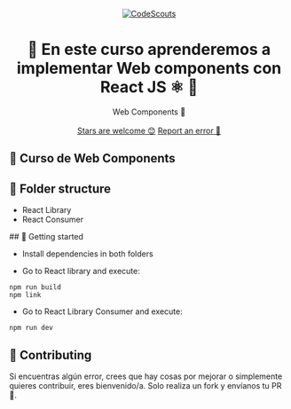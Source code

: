 <p align="center">
  <a href="https://www.codescouts.academy/" target="_blank">
    <img alt="CodeScouts" src="https://www.codescouts.academy/images/logo-all-yellow.png" />
  </a>
</p>

<h1 align="center">
 📄 En este curso aprenderemos a implementar Web components con React JS ⚛️ 🚀
</h1>

<p align="center">
  Web Components 🎳
  <br />
  <br />
  <a href="https://github.com/codescouts-academy/curso-web-components/stargazers">Stars are welcome 😊</a>
  <a href="https://github.com/codescouts-academy/curso-web-components/issues">Report an error 🐛</a>
</p>

## 🚀 Curso de Web Components

## 📁 Folder structure

- React Library
- React Consumer

## 🚀 Getting started

- Install dependencies in both folders

- Go to React library and execute:

```
npm run build
npm link
```

- Go to React Library Consumer and execute:

```
npm run dev
```

## 🤔 Contributing

Si encuentras algún error, crees que hay cosas por mejorar o simplemente quieres contribuir, eres bienvenido/a.
Solo realiza un fork y envíanos tu PR 🙏.
